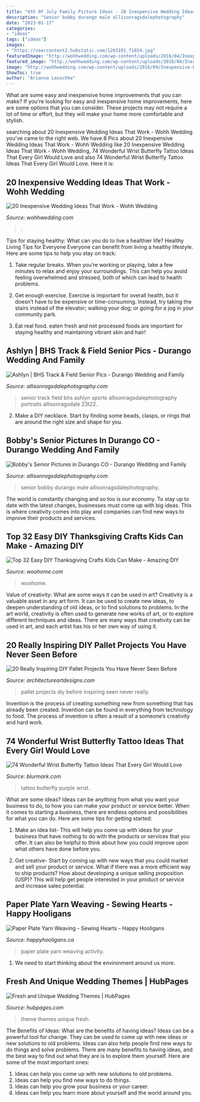 ```yaml
---
title: "4th Of July Family Picture Ideas - 20 Inexpensive Wedding Ideas That Work"
description: "Senior bobby durango male allisonragsdalephotography"
date: "2023-01-17"
categories:
- "ideas"
tags: ["ideas"]
images:
- "https://usercontent2.hubstatic.com/1263191_f1024.jpg"
featuredImage: "http://wohhwedding.com/wp-content/uploads/2016/04/Inexpensive-Wedding-Ideas.jpg"
featured_image: "http://wohhwedding.com/wp-content/uploads/2016/04/Inexpensive-Wedding-Ideas.jpg"
image: "http://wohhwedding.com/wp-content/uploads/2016/04/Inexpensive-Wedding-Ideas.jpg"
ShowToc: true
author: "Arianna Leuschke"
---
```



What are some easy and inexpensive home improvements that you can make?
If you're looking for easy and inexpensive home improvements, here are some options that you can consider. These projects may not require a lot of time or effort, but they will make your home more comfortable and stylish.

	

		
searching about 20 Inexpensive Wedding Ideas That Work - Wohh Wedding you've came to the right web. We have 8 Pics about 20 Inexpensive Wedding Ideas That Work - Wohh Wedding like 20 Inexpensive Wedding Ideas That Work - Wohh Wedding, 74 Wonderful Wrist Butterfly Tattoo Ideas That Every Girl Would Love and also 74 Wonderful Wrist Butterfly Tattoo Ideas That Every Girl Would Love. Here it is:
		
    
## 20 Inexpensive Wedding Ideas That Work - Wohh Wedding

<img loading=lazy src="http://wohhwedding.com/wp-content/uploads/2016/04/Inexpensive-Wedding-Ideas.jpg" onerror="this.onerror=null;this.src='https://tse3.mm.bing.net/th?id=OIP.qsXNxr22WCkwYv6cOiLRnADHEs&amp;pid=15.1';" alt="20 Inexpensive Wedding Ideas That Work - Wohh Wedding">

_Source: wohhwedding.com_

>. 

	

Tips for staying healthy: What can you do to live a healthier life?
Healthy Living Tips for Everyone
Everyone can benefit from living a healthy lifestyle. Here are some tips to help you stay on track:

1. Take regular breaks. When you’re working or playing, take a few minutes to relax and enjoy your surroundings. This can help you avoid feeling overwhelmed and stressed, both of which can lead to health problems.

2. Get enough exercise. Exercise is important for overall health, but it doesn’t have to be expensive or time-consuming. Instead, try taking the stairs instead of the elevator; walking your dog; or going for a jog in your community park.

3. Eat real food. eaten fresh and not processed foods are important for staying healthy and maintaining vibrant skin and hair!

    
## Ashlyn | BHS Track &amp; Field Senior Pics - Durango Wedding And Family

<img loading=lazy src="https://allisonragsdalephotography.com/wp-content/uploads/2013/08/allisonragsdalephotography-1152-681x1024.jpg" onerror="this.onerror=null;this.src='https://tse4.mm.bing.net/th?id=OIP.kEcwatXfotJnVSQqk5zH0QHaLI&amp;pid=15.1';" alt="Ashlyn | BHS Track &amp; Field Senior Pics - Durango Wedding and Family">

_Source: allisonragsdalephotography.com_

>senior track field bhs ashlyn sports allisonragsdalephotography portraits allisonragsdale 23t22. 

	

2. Make a DIY necklace. Start by finding some beads, clasps, or rings that are around the right size and shape for you.

    
## Bobby&#039;s Senior Pictures In Durango CO - Durango Wedding And Family

<img loading=lazy src="https://allisonragsdalephotography.com/wp-content/uploads/2013/11/allisonragsdalephotography-8585.jpg" onerror="this.onerror=null;this.src='https://tse4.mm.bing.net/th?id=OIP.hbE4fHmJGPKA_gcicrFWNgHaLI&amp;pid=15.1';" alt="Bobby&#039;s Senior Pictures in Durango CO - Durango Wedding and Family">

_Source: allisonragsdalephotography.com_

>senior bobby durango male allisonragsdalephotography. 

	

The world is constantly changing and so too is our economy. To stay up to date with the latest changes, businesses must come up with big ideas. This is where creativity comes into play and companies can find new ways to improve their products and services.

    
## Top 32 Easy DIY Thanksgiving Crafts Kids Can Make - Amazing DIY

<img loading=lazy src="https://www.woohome.com/wp-content/uploads/2013/11/Thanksgiving-Crafts-Kids-Can-Make-7.jpg" onerror="this.onerror=null;this.src='https://tse1.mm.bing.net/th?id=OIP.LbtFjDyAQ11C2PQK0i4s-gHaLH&amp;pid=15.1';" alt="Top 32 Easy DIY Thanksgiving Crafts Kids Can Make - Amazing DIY">

_Source: woohome.com_

>woohome. 

	

Value of creativity: What are some ways it can be used in art?
Creativity is a valuable asset in any art form. It can be used to create new ideas, to deepen understanding of old ideas, or to find solutions to problems. In the art world, creativity is often used to generate new works of art, or to explore different techniques and ideas. There are many ways that creativity can be used in art, and each artist has his or her own way of using it.

    
## 20 Really Inspiring DIY Pallet Projects You Have Never Seen Before

<img loading=lazy src="https://www.architectureartdesigns.com/wp-content/uploads/2016/03/2-63.jpg" onerror="this.onerror=null;this.src='https://tse3.mm.bing.net/th?id=OIP.uHtefiEliy9lykaeOb8fHAHaNd&amp;pid=15.1';" alt="20 Really Inspiring DIY Pallet Projects You Have Never Seen Before">

_Source: architectureartdesigns.com_

>pallet projects diy before inspiring seen never really. 

	

Invention is the process of creating something new from something that has already been created. Invention can be found in everything from technology to food. The process of invention is often a result of a someone’s creativity and hard work.

    
## 74 Wonderful Wrist Butterfly Tattoo Ideas That Every Girl Would Love

<img loading=lazy src="https://www.blurmark.com/wp-content/uploads/2017/05/Purple-Black-Tattoo.jpg" onerror="this.onerror=null;this.src='https://tse3.mm.bing.net/th?id=OIP.gYHZ50Qr0md2ln-HQI-T8wHaJ4&amp;pid=15.1';" alt="74 Wonderful Wrist Butterfly Tattoo Ideas That Every Girl Would Love">

_Source: blurmark.com_

>tattoo butterfly purple wrist. 

	

What are some ideas?
Ideas can be anything from what you want your business to do, to how you can make your product or service better. When it comes to starting a business, there are endless options and possibilities for what you can do. Here are some tips for getting started: 
1. Make an idea list- This will help you come up with ideas for your business that have nothing to do with the products or services that you offer. It can also be helpful to think about how you could improve upon what others have done before you.

2. Get creative- Start by coming up with new ways that you could market and sell your product or service. What if there was a more efficient way to ship products? How about developing a unique selling proposition (USP)? This will help get people interested in your product or service and increase sales potential. 


    
## Paper Plate Yarn Weaving - Sewing Hearts - Happy Hooligans

<img loading=lazy src="https://happyhooligans.ca/wp-content/uploads/2016/01/Paper-Plate-Yarn-Weaving-copy.jpg" onerror="this.onerror=null;this.src='https://tse4.mm.bing.net/th?id=OIP.3u8EOCtZH2Zxj0rQas9LsQAAAA&amp;pid=15.1';" alt="Paper Plate Yarn Weaving - Sewing Hearts - Happy Hooligans">

_Source: happyhooligans.ca_

>paper plate yarn weaving activity. 

	

1. We need to start thinking about the environment around us more.

    
## Fresh And Unique Wedding Themes | HubPages

<img loading=lazy src="https://usercontent2.hubstatic.com/1263191_f1024.jpg" onerror="this.onerror=null;this.src='https://tse2.mm.bing.net/th?id=OIP.HR5ld8VsVyHzhmplEvsq9QHaLH&amp;pid=15.1';" alt="Fresh and Unique Wedding Themes | HubPages">

_Source: hubpages.com_

>theme themes unique fresh. 

	

The Benefits of Ideas: What are the benefits of having ideas?
Ideas can be a powerful tool for change. They can be used to come up with new ideas or new solutions to old problems. Ideas can also help people find new ways to do things and solve problems. There are many benefits to having ideas, and the best way to find out what they are is to explore them yourself. Here are some of the most important ones: 
1. Ideas can help you come up with new solutions to old problems.
2. Ideas can help you find new ways to do things.
3. Ideas can help you grow your business or your career.
4. Ideas can help you learn more about yourself and the world around you.

